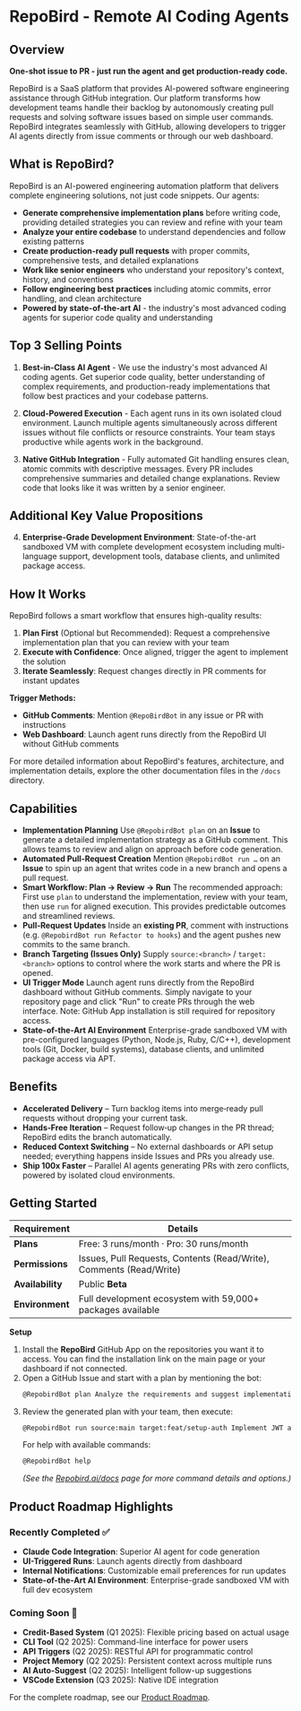 # RepoBird - Remote AI Coding Agents

## Overview

**One-shot issue to PR - just run the agent and get production-ready code.**

RepoBird is a SaaS platform that provides AI-powered software engineering assistance through GitHub integration. Our platform transforms how development teams handle their backlog by autonomously creating pull requests and solving software issues based on simple user commands. RepoBird integrates seamlessly with GitHub, allowing developers to trigger AI agents directly from issue comments or through our web dashboard.

## What is RepoBird?

RepoBird is an AI-powered engineering automation platform that delivers complete engineering solutions, not just code snippets. Our agents:

- **Generate comprehensive implementation plans** before writing code, providing detailed strategies you can review and refine with your team
- **Analyze your entire codebase** to understand dependencies and follow existing patterns
- **Create production-ready pull requests** with proper commits, comprehensive tests, and detailed explanations
- **Work like senior engineers** who understand your repository's context, history, and conventions
- **Follow engineering best practices** including atomic commits, error handling, and clean architecture
- **Powered by state-of-the-art AI** - the industry's most advanced coding agents for superior code quality and understanding

## Top 3 Selling Points

1. **Best-in-Class AI Agent** - We use the industry's most advanced AI coding agents. Get superior code quality, better understanding of complex requirements, and production-ready implementations that follow best practices and your codebase patterns.

2. **Cloud-Powered Execution** - Each agent runs in its own isolated cloud environment. Launch multiple agents simultaneously across different issues without file conflicts or resource constraints. Your team stays productive while agents work in the background.

3. **Native GitHub Integration** - Fully automated Git handling ensures clean, atomic commits with descriptive messages. Every PR includes comprehensive summaries and detailed change explanations. Review code that looks like it was written by a senior engineer.

## Additional Key Value Propositions

4. **Enterprise-Grade Development Environment**: State-of-the-art sandboxed VM with complete development ecosystem including multi-language support, development tools, database clients, and unlimited package access.

## How It Works

RepoBird follows a smart workflow that ensures high-quality results:

1. **Plan First** (Optional but Recommended): Request a comprehensive implementation plan that you can review with your team
2. **Execute with Confidence**: Once aligned, trigger the agent to implement the solution
3. **Iterate Seamlessly**: Request changes directly in PR comments for instant updates

**Trigger Methods:**
- **GitHub Comments**: Mention `@RepoBirdBot` in any issue or PR with instructions
- **Web Dashboard**: Launch agent runs directly from the RepoBird UI without GitHub comments

For more detailed information about RepoBird's features, architecture, and implementation details, explore the other documentation files in the `/docs` directory.

## Capabilities
- **Implementation Planning**
  Use `@RepobirdBot plan` on an **Issue** to generate a detailed implementation strategy as a GitHub comment. This allows teams to review and align on approach before code generation.
- **Automated Pull‑Request Creation**
  Mention `@RepobirdBot run …` on an **Issue** to spin up an agent that writes code in a new branch and opens a pull request.
- **Smart Workflow: Plan → Review → Run**
  The recommended approach: First use `plan` to understand the implementation, review with your team, then use `run` for aligned execution. This provides predictable outcomes and streamlined reviews.
- **Pull‑Request Updates**
  Inside an **existing PR**, comment with instructions (e.g. `@RepobirdBot run Refactor to hooks`) and the agent pushes new commits to the same branch.
- **Branch Targeting (Issues Only)**
  Supply `source:<branch>` / `target:<branch>` options to control where the work starts and where the PR is opened.
- **UI Trigger Mode**
  Launch agent runs directly from the RepoBird dashboard without GitHub comments. Simply navigate to your repository page and click "Run" to create PRs through the web interface. Note: GitHub App installation is still required for repository access.
- **State-of-the-Art AI Environment**
  Enterprise-grade sandboxed VM with pre-configured languages (Python, Node.js, Ruby, C/C++), development tools (Git, Docker, build systems), database clients, and unlimited package access via APT.

## Benefits
- **Accelerated Delivery** – Turn backlog items into merge‑ready pull requests without dropping your current task.
- **Hands‑Free Iteration** – Request follow‑up changes in the PR thread; RepoBird edits the branch automatically.
- **Reduced Context Switching** – No external dashboards or API setup needed; everything happens inside Issues and PRs you already use.
- **Ship 100x Faster** – Parallel AI agents generating PRs with zero conflicts, powered by isolated cloud environments.

## Getting Started

| Requirement     | Details                                                                 |
| --------------- | ----------------------------------------------------------------------- |
| **Plans**       | Free: 3 runs/month   ·  Pro: 30 runs/month                              |
| **Permissions** | Issues, Pull Requests, Contents (Read/Write), Comments (Read/Write)     |
| **Availability**| Public **Beta**                                                         |
| **Environment** | Full development ecosystem with 59,000+ packages available              |

**Setup**

1.  Install the **RepoBird** GitHub App on the repositories you want it to access. You can find the installation link on the main page or your dashboard if not connected.
2.  Open a GitHub Issue and start with a plan by mentioning the bot:
    ```markdown
    @RepobirdBot plan Analyze the requirements and suggest implementation approach
    ```
3.  Review the generated plan with your team, then execute:
    ```markdown
    @RepobirdBot run source:main target:feat/setup-auth Implement JWT authentication based on the plan above
    ```
    For help with available commands:
    ```markdown
    @RepobirdBot help
    ```
    *(See the [Repobird.ai/docs](https://repobird.ai/docs) page for more command details and options.)*

## Product Roadmap Highlights

### Recently Completed ✅
- **Claude Code Integration**: Superior AI agent for code generation
- **UI-Triggered Runs**: Launch agents directly from dashboard
- **Internal Notifications**: Customizable email preferences for run updates
- **State-of-the-Art AI Environment**: Enterprise-grade sandboxed VM with full dev ecosystem

### Coming Soon 🚧
- **Credit-Based System** (Q1 2025): Flexible pricing based on actual usage
- **CLI Tool** (Q2 2025): Command-line interface for power users
- **API Triggers** (Q2 2025): RESTful API for programmatic control
- **Project Memory** (Q2 2025): Persistent context across multiple runs
- **AI Auto-Suggest** (Q2 2025): Intelligent follow-up suggestions
- **VSCode Extension** (Q3 2025): Native IDE integration

For the complete roadmap, see our [Product Roadmap](/docs/business/PRODUCT_ROADMAP.MD).
